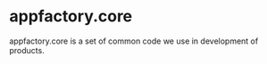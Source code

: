 appfactory.core
===============

appfactory.core is a set of common code we use in development of products.
